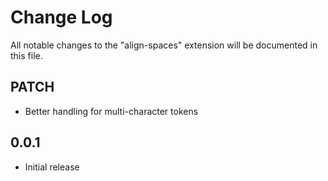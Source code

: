 # Change Log

All notable changes to the "align-spaces" extension will be documented in this file.

## PATCH

-   Better handling for multi-character tokens

## 0.0.1

-   Initial release
